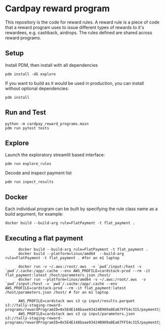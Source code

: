 # Cardpay reward program

This repository is the code for reward rules. A reward rule is a piece of code that a reward program uses to issue different types of rewards to it's rewardees, e.g. cashback, airdrops. The rules defined are shared across reward programs.

## Setup

Install PDM, then install with all dependencies

    pdm install -dG explore

If you want to build as it would be used in production, you can install without optional dependencies:

    pdm install

## Run and Test

    python -m cardpay_reward_programs.main
    pdm run pytest tests

## Explore

Launch the exploratory streamlit based interface:

    pdm run explore_rules

Decode and inspect payment list 

    pdm run inpect_results 

## Docker

Each individual program can be built by specifying the rule class name as a build argument, for example:

    docker build --build-arg rule=FlatPayment -t flat_payment .


## Executing a flat payment 

```
      docker build --build-arg rule=FlatPayment -t flat_payment .
      docker build --platform=linux/amd64  --build-arg rule=FlatPayment -t flat_payment . #for an m1 laptop
```

```
      docker run -v ~/.aws:/root/.aws  -v `pwd`/input:/host -v `pwd`/.cache:/app/.cache --env AWS_PROFILE=cardstack-prod --rm -it flat_payment:latest /host/parameters.json /host/
      docker run --platform=linux/amd64 -v ~/.aws:/root/.aws  -v `pwd`/input:/host -v `pwd`/.cache:/app/.cache --env AWS_PROFILE=cardstack-prod --rm -it flat_payment:latest /host/parameters.json /host/ # for an m1 laptop
```

```
      AWS_PROFILE=cardstack aws s3 cp input/results.parquet s3://tally-staging-reward-programs/rewardProgramID=0x5E4E148baae93424B969a0Ea67FF54c315/paymentCycle=26641412/results.parquet
      AWS_PROFILE=cardstack aws s3 cp input/parameters.json s3://tally-staging-reward-programs/rewardProgramID=0x5E4E148baae93424B969a0Ea67FF54c315/paymentCycle=26641412/parameters.json
```





